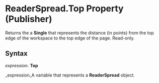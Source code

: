 
# ReaderSpread.Top Property (Publisher)

Returns the a  **Single** that represents the distance (in points) from the top edge of the workspace to the top edge of the page. Read-only.


## Syntax

 _expression_. **Top**

 _expression_A variable that represents a  **ReaderSpread** object.


